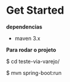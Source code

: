 <h1>Get Started</h1>

<p><strong>dependencias</strong></p>
<ul>
    <li>maven 3.x</li>
</ul>

<p><strong>Para rodar o projeto</strong></p>
<p>$ cd teste-via-varejo/</p>
<p>$ mvn spring-boot:run</p>

